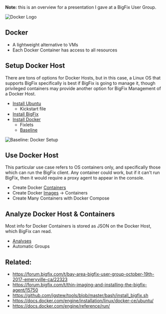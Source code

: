 **Note:** this is an overview for a presentation I gave at a BigFix User Group.

![Docker Logo](https://camo.githubusercontent.com/3482fc32e1f4cad0c44039c8f01e1e270e6894ee/687474703a2f2f692e696d6775722e636f6d2f4b6764574c64682e706e67)

## Docker

- A lightweight alternative to VMs
- Each Docker Container has access to all resources

## Setup Docker Host

There are tons of options for Docker Hosts, but in this case, a Linux OS that supports BigFix specifically is best if BigFix is going to manage it, though privileged containers may provide another option for BigFix Management of a Docker Host.

- [Install Ubuntu](https://forum.bigfix.com/t/thin-imaging-and-installing-the-bigfix-agent/15750)
  - Kickstart file
- [Install BigFix](https://github.com/jgstew/tools/blob/master/bash/install_bigfix.sh)
- [Install Docker](https://docs.docker.com/engine/installation/linux/docker-ce/ubuntu/)
  - Fixlets
  - [Baseline](https://github.com/jgstew/bigfix-content/blob/master/baselines/Docker%20Setup%20-%20Ubuntu.bes)

![Baseline: Docker Setup](http://jgstew.github.io/images/BFAutomatingDocker/DockerSetupBaseline.png)

## Use Docker Host

This particular use case refers to OS containers only, and specifically those which can run the BigFix client. Any container could work, but if it can't run BigFix, then it would require a proxy agent to appear in the console.

- Create Docker [Containers](https://github.com/jgstew/tools/blob/master/bash/docker_bigfix_client.sh)
- Create Docker [Images](https://github.com/jgstew/tools/blob/master/docker/Dockerfiles/bigfix_ubuntu/Dockerfile) -> Containers
- Create Many Containers with Docker Compose

## Analyze Docker Host & Containers

Most info for Docker Containers is stored as JSON on the Docker Host, which BigFix can read.

- [Analyses](https://github.com/jgstew/bigfix-content/blob/master/analyses/Docker%20Host%20Info%20-%20Linux.bes)
- Automatic Groups


## Related:

- https://forum.bigfix.com/t/bay-area-bigfix-user-group-october-19th-2017-emeryville-ca/22323
- https://forum.bigfix.com/t/thin-imaging-and-installing-the-bigfix-agent/15750
- https://github.com/jgstew/tools/blob/master/bash/install_bigfix.sh
- https://docs.docker.com/engine/installation/linux/docker-ce/ubuntu/
- https://docs.docker.com/engine/reference/run/
